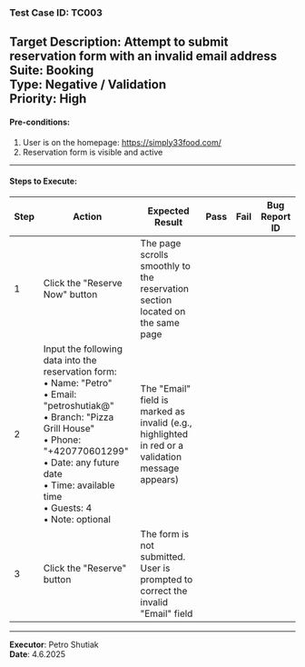 ### Test Case ID: TC003  
**Target Description**: Attempt to submit reservation form with an invalid email address  
**Suite**: Booking  
**Type**: Negative / Validation  
**Priority**: High  
---

#### Pre-conditions:
1. User is on the homepage: https://simply33food.com/  
2. Reservation form is visible and active  

---

#### Steps to Execute:

| Step | Action | Expected Result | Pass | Fail | Bug Report ID |
|------|--------|------------------|------|------|----------------|
| 1 | Click the "Reserve Now" button | The page scrolls smoothly to the reservation section located on the same page |      |      |                |
| 2 | Input the following data into the reservation form:<br>• Name: "Petro"<br>• Email: "petroshutiak@"<br>• Branch: "Pizza Grill House"<br>• Phone: "+420770601299"<br>• Date: any future date<br>• Time: available time<br>• Guests: 4<br>• Note: optional | The "Email" field is marked as invalid (e.g., highlighted in red or a validation message appears) |      |      |                |
| 3 | Click the "Reserve" button | The form is not submitted. User is prompted to correct the invalid "Email" field |      |      |                |

---

**Executor**: Petro Shutiak  
**Date**: 4.6.2025  

